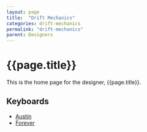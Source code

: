 ```yaml
---
layout: page
title:  "Drift Mechanics"
categories: drift-mechanics
permalink: "drift-mechanics"
parent: Designers
---
```

# {{page.title}}

This is the home page for the designer, {{page.title}}.

## Keyboards

- [Austin](/drift-mechanics/austin)
- [Forever](/drift-mechanics/forever)
